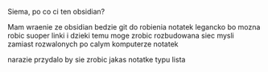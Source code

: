 Siema, po co ci ten obsidian?

Mam wraenie ze obsidian bedzie git do robienia notatek legancko bo mozna robic suoper linki i dzieki temu moge zrobic rozbudowana siec mysli zamiast rozwalonych po calym komputerze notatek

narazie przydalo by sie zrobic jakas notatke typu lista  